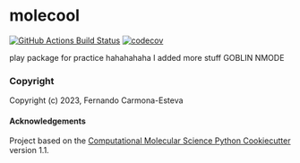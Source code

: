 molecool
==============================
[//]: # (Badges)
[![GitHub Actions Build Status](https://github.com/REPLACE_WITH_OWNER_ACCOUNT/molecool/workflows/CI/badge.svg)](https://github.com/REPLACE_WITH_OWNER_ACCOUNT/molecool/actions?query=workflow%3ACI)
[![codecov](https://codecov.io/gh/REPLACE_WITH_OWNER_ACCOUNT/molecool/branch/main/graph/badge.svg)](https://codecov.io/gh/REPLACE_WITH_OWNER_ACCOUNT/molecool/branch/main)


play package for practice hahahahaha I added more stuff GOBLIN NMODE

### Copyright

Copyright (c) 2023, Fernando Carmona-Esteva


#### Acknowledgements
 
Project based on the 
[Computational Molecular Science Python Cookiecutter](https://github.com/molssi/cookiecutter-cms) version 1.1.
